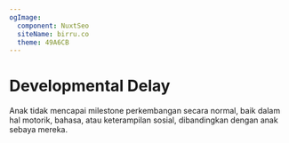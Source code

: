 ```yaml
---
ogImage:
  component: NuxtSeo
  siteName: birru.co
  theme: 49A6CB
---
```


# Developmental Delay

Anak tidak mencapai milestone perkembangan secara normal, baik dalam hal motorik, bahasa, atau keterampilan sosial, dibandingkan dengan anak sebaya mereka.
